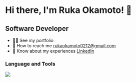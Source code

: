 # Hi there, I'm Ruka Okamoto! 👋

## Software Developer

- 👨‍💻 See my portfolio
- 📩 How to reach me rukaokamoto0212@gmail.com
- 📄 Know about my experiences [LinkedIn](https://www.linkedin.com/in/rukaokamoto/)

### Language and Tools

<a href="https://skillicons.dev">
  <img src="https://skillicons.dev/icons?i=js,ts,react,ruby,nodejs,mysql,aws,docker,redis,elasticsearch,jenkins" />
</a>